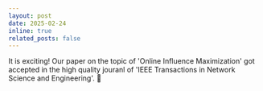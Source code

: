 ```yaml
---
layout: post
date: 2025-02-24
inline: true
related_posts: false
---
```


It is exciting! Our paper on the topic of 'Online Influence Maximization' got accepted in the high quality jouranl of 'IEEE Transactions in Network Science and Engineering'. 🎉
